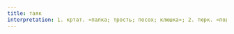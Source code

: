 ```yaml
---
title: таяк
interpretation: 1. кртат. «палка; трость; посох; клюшка»; 2. тюрк. «подпорка, опора»; 3. ср. тюрк. даяк «побои, телесное наказание»
---
```

